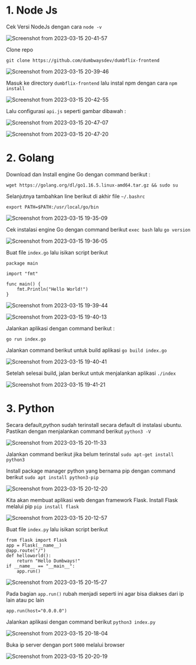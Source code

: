# 1. Node Js

Cek Versi NodeJs dengan cara ```node -v```

![Screenshot from 2023-03-15 20-41-57](https://user-images.githubusercontent.com/84585203/225331243-b27e2dbb-780e-4831-ad58-f96327866b12.png)

Clone repo 

```git clone https://github.com/dumbwaysdev/dumbflix-frontend```

![Screenshot from 2023-03-15 20-39-46](https://user-images.githubusercontent.com/84585203/225331226-bdbaef8d-0563-4847-900e-9d02ff250279.png)

Masuk ke directory ```dumbflix-frontend``` lalu instal npm dengan cara ```npm install```

![Screenshot from 2023-03-15 20-42-55](https://user-images.githubusercontent.com/84585203/225331251-c9400a91-3e66-47e3-bbf5-1bf6f12caf61.png)

Lalu configurasi ```api.js``` seperti gambar dibawah :

![Screenshot from 2023-03-15 20-47-07](https://user-images.githubusercontent.com/84585203/225331258-225e81d1-f41b-4470-98dc-cefa94473216.png)

![Screenshot from 2023-03-15 20-47-20](https://user-images.githubusercontent.com/84585203/225333545-ce440c49-668e-4325-8f22-9439e9000c1a.png)


# 2. Golang

Download dan Install engine Go dengan command berikut :

```wget https://golang.org/dl/go1.16.5.linux-amd64.tar.gz && sudo su```

Selanjutnya tambahkan line berikut di akhir file ```~/.bashrc```

```
export PATH=$PATH:/usr/local/go/bin
```

![Screenshot from 2023-03-15 19-35-09](https://user-images.githubusercontent.com/84585203/225312418-ae0ec815-9ef7-4d0a-b510-9473942e1e8b.png)

Cek instalasi engine Go dengan command berikut ```exec bash``` lalu ```go version```

![Screenshot from 2023-03-15 19-36-05](https://user-images.githubusercontent.com/84585203/225312431-28677322-7284-4d60-8748-cde587fdd7ba.png)

Buat file ```index.go``` lalu isikan script berikut

```
package main

import "fmt"

func main() {
    fmt.Println("Hello World!")
}
```
![Screenshot from 2023-03-15 19-39-44](https://user-images.githubusercontent.com/84585203/225312438-52fae9a7-c919-47e2-bbe7-7357d41f6fae.png)

![Screenshot from 2023-03-15 19-40-13](https://user-images.githubusercontent.com/84585203/225312442-199bdcc2-84ee-4986-a2ea-306647c9e331.png)


Jalankan aplikasi dengan command berikut :

```
go run index.go
```

Jalankan command berikut untuk build aplikasi ```go build index.go```

![Screenshot from 2023-03-15 19-40-41](https://user-images.githubusercontent.com/84585203/225312443-e23403d5-161b-4cb0-9250-2e7da6d43ffc.png)

Setelah selesai build, jalan berikut untuk menjalankan aplikasi ```./index```

![Screenshot from 2023-03-15 19-41-21](https://user-images.githubusercontent.com/84585203/225312447-cc6528ee-0375-46b9-8746-419e844c3161.png)

# 3. Python

Secara default,python sudah terinstall secara default di instalasi ubuntu. Pastikan dengan menjalankan command berikut ```python3 -V```

![Screenshot from 2023-03-15 20-11-33](https://user-images.githubusercontent.com/84585203/225322230-9f3b7372-0b68-429d-bce3-877dda585137.png)

Jalankan command berikut jika belum terinstal ```sudo apt-get install python3```

Install package manager python yang bernama pip dengan command berikut ```sudo apt install python3-pip```

![Screenshot from 2023-03-15 20-12-20](https://user-images.githubusercontent.com/84585203/225322234-5cd93189-e760-447d-a286-f33ac74fcca2.png)

Kita akan membuat aplikasi web dengan framework Flask. Install Flask melalui pip ```pip install flask```

![Screenshot from 2023-03-15 20-12-57](https://user-images.githubusercontent.com/84585203/225322240-cac7f5e2-8fa1-47d3-b917-6189ae49f38f.png)

Buat file ```index.py``` lalu isikan script berikut

```
from flask import Flask
app = Flask(__name__)
@app.route("/")
def helloworld():
    return "Hello Dumbways!"
if __name__ == "__main__":
    app.run()
```

![Screenshot from 2023-03-15 20-15-27](https://user-images.githubusercontent.com/84585203/225322243-714036a8-8dc6-4a3a-a8db-380d20050d49.png)

Pada bagian ```app.run()``` rubah menjadi seperti ini agar bisa diakses dari ip lain atau pc lain

```
app.run(host="0.0.0.0")
```

Jalankan aplikasi dengan command berikut ```python3 index.py```

![Screenshot from 2023-03-15 20-18-04](https://user-images.githubusercontent.com/84585203/225322246-f7e7d379-7243-4a4b-aca2-65093bee985d.png)

Buka ip server dengan port ```5000``` melalui browser

![Screenshot from 2023-03-15 20-20-19](https://user-images.githubusercontent.com/84585203/225322252-b38e37a5-7b8d-4899-a30b-4a7b14de4514.png)
